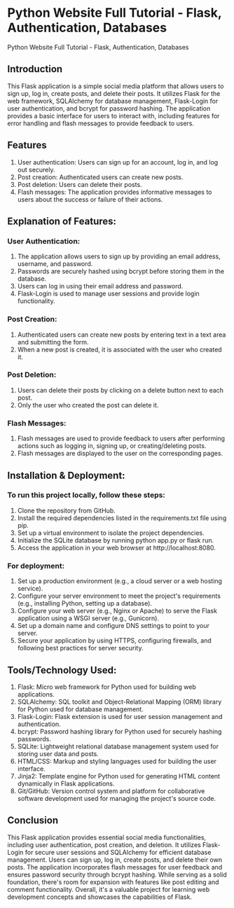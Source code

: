 # Python Website Full Tutorial - Flask, Authentication, Databases
 Python Website Full Tutorial - Flask, Authentication, Databases

## Introduction
 This Flask application is a simple social media platform that allows users to sign up, log in, create posts, and delete their posts. It utilizes Flask for the web framework, SQLAlchemy for database management, Flask-Login for user authentication, and bcrypt for password hashing. The application provides a basic interface for users to interact with, including features for error handling and flash messages to provide feedback to users.

## Features
1. User authentication: Users can sign up for an account, log in, and log out securely.
2. Post creation: Authenticated users can create new posts.
3. Post deletion: Users can delete their posts.
4. Flash messages: The application provides informative messages to users about the success or failure of their actions.

## Explanation of Features:

### User Authentication:
1. The application allows users to sign up by providing an email address, username, and password.
2. Passwords are securely hashed using bcrypt before storing them in the database.
3. Users can log in using their email address and password.
4. Flask-Login is used to manage user sessions and provide login functionality.
### Post Creation:
1. Authenticated users can create new posts by entering text in a text area and submitting the form.
2. When a new post is created, it is associated with the user who created it.
### Post Deletion:
1. Users can delete their posts by clicking on a delete button next to each post.
2. Only the user who created the post can delete it.
### Flash Messages:
1. Flash messages are used to provide feedback to users after performing actions such as logging in, signing up, or creating/deleting posts.
2. Flash messages are displayed to the user on the corresponding pages.

## Installation & Deployment:
### To run this project locally, follow these steps:

1. Clone the repository from GitHub.
2. Install the required dependencies listed in the requirements.txt file using pip.
3. Set up a virtual environment to isolate the project dependencies.
4. Initialize the SQLite database by running python app.py or flask run.
5. Access the application in your web browser at http://localhost:8080.
   
### For deployment:

1. Set up a production environment (e.g., a cloud server or a web hosting service).
2. Configure your server environment to meet the project's requirements (e.g., installing Python, setting up a database).
3. Configure your web server (e.g., Nginx or Apache) to serve the Flask application using a WSGI server (e.g., Gunicorn).
4. Set up a domain name and configure DNS settings to point to your server.
5. Secure your application by using HTTPS, configuring firewalls, and following best practices for server security.

## Tools/Technology Used:

1. Flask: Micro web framework for Python used for building web applications.
2. SQLAlchemy: SQL toolkit and Object-Relational Mapping (ORM) library for Python used for database management.
3. Flask-Login: Flask extension is used for user session management and authentication.
4. bcrypt: Password hashing library for Python used for securely hashing passwords.
5. SQLite: Lightweight relational database management system used for storing user data and posts.
6. HTML/CSS: Markup and styling languages used for building the user interface.
7. Jinja2: Template engine for Python used for generating HTML content dynamically in Flask applications.
8. Git/GitHub: Version control system and platform for collaborative software development used for managing the project's source code.

## Conclusion

This Flask application provides essential social media functionalities, including user authentication, post creation, and deletion. It utilizes Flask-Login for secure user sessions and SQLAlchemy for efficient database management. Users can sign up, log in, create posts, and delete their own posts. The application incorporates flash messages for user feedback and ensures password security through bcrypt hashing. While serving as a solid foundation, there's room for expansion with features like post editing and comment functionality. Overall, it's a valuable project for learning web development concepts and showcases the capabilities of Flask.
